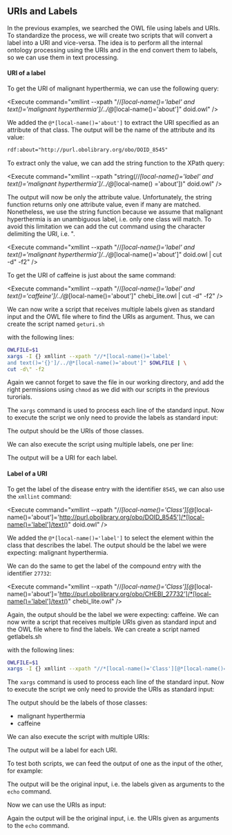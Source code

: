 <script>
import Execute from "$components/Execute.svelte";
</script>

##  URIs and Labels

In the previous examples, we searched the OWL file using labels and URIs. To standardize the process, we will create two scripts that will convert a label into a URI and vice-versa. The idea is to perform all the internal ontology processing using the URIs and in the end convert them to labels, so we can use them in text processing.

#### URI of a label

To get the URI of malignant hyperthermia, we can use the following query:

<Execute command="xmllint --xpath "//*[local-name()='label' and text()='malignant hyperthermia']/../@*[local-name()='about']" doid.owl" />

We added the `@*[local-name()='about']` to extract the URI specified as an attribute of that class.
The output will be the name of the attribute and its value:
```xml
rdf:about="http://purl.obolibrary.org/obo/DOID_8545"
```

To extract only the value, we can add the string function to the XPath query:

<Execute command="xmllint --xpath "string(//*[local-name()='label' and text()='malignant hyperthermia']/../@*[local-name() ='about'])" doid.owl" />

The output will now be only the attribute value.
Unfortunately, the string function returns only one attribute value, even if many are matched. Nonetheless, we use the string function because we assume that malignant hyperthermia is an unambiguous label, i.e. only one
class will match. To avoid this limitation we can add the cut command using the character delimiting the URI, i.e. ".

<Execute command="xmllint --xpath "//*[local-name()='label' and text()='malignant hyperthermia']/../@*[local-name()='about']" doid.owl | cut -d\" -f2" />

To get the URI of caffeine is just about the same command:

<Execute command="xmllint --xpath "//*[local-name()='label' and text()='caffeine']/../@*[local-name()='about']" chebi_lite.owl | cut -d\" -f2" />

We can now write a script that receives multiple labels given as standard input and the OWL file where to find the URIs as argument. Thus, we can create the script named `geturi.sh` 

<Execute command="nano geturi.sh" />

with the following lines:
```bash
OWLFILE=$1
xargs -I {} xmllint --xpath "//*[local-name()='label'
and text()='{}']/../@*[local-name()='about']" $OWLFILE | \
cut -d\" -f2
```

Again we cannot forget to save the file in our working directory, and add the right permissions using `chmod` as we did with our scripts in the previous turorials. 

<Execute command="chmod u+x geturi.sh" />

The `xargs` command is used to process each line of the standard input.
Now to execute the script we only need to provide the labels as standard input:

<Execute command="echo 'malignant hyperthermia' | ./geturi.sh doid.owl" />

<Execute command="echo 'caffeine' | ./geturi.sh chebi_lite.owl" />

The output should be the URIs of those classes.

We can also execute the script using multiple labels, one per line:

<Execute command="echo -e 'malignant hyperthermia\nmuscle tissue disease' | ./geturi.sh doid.owl" />

<Execute command="echo -e 'caffeine\npurine alkaloid\ntrimethylxanthine' | ./geturi.sh chebi_lite.owl" />

The output will be a URI for each label.

#### Label of a URI

To get the label of the disease entry with the identifier `8545`, we can also use the `xmllint` command:

<Execute command="xmllint --xpath "//*[local-name()='Class'][@*[local-name()='about']='http://purl.obolibrary.org/obo/DOID_8545']/*[local-name()='label']/text()" doid.owl" />

We added the `@*[local-name()='label']` to select the element within the class that describes the label.
The output should be the label we were expecting: malignant hyperthermia.

We can do the same to get the label of the compound entry with the identifier `27732`:

<Execute command="xmllint --xpath "//*[local-name()='Class'][@*[local-name()='about']='http://purl.obolibrary.org/obo/CHEBI_27732']/*[local-name()='label']/text()" chebi_lite.owl" />

Again, the output should be the label we were expecting:
caffeine. We can now write a script that receives multiple URIs given as standard input and the OWL file where to find the labels. We can create a script named getlabels.sh 

<Execute command="nano getlabels.sh" />

with the following lines:

```bash
OWLFILE=$1
xargs -I {} xmllint --xpath "//*[local-name()='Class'][@*[local-name()='about']='{}']/*[local-name()='label']/text()" $OWLFILE
```

The `xargs` command is used to process each line of the standard input.  Now to execute the script we only need to provide the URIs as standard input:

<Execute command="chmod u+x getlabels.sh" />

<Execute command="echo 'http://purl.obolibrary.org/obo/DOID_8545' | ./getlabels.sh doid.owl" />

<Execute command="echo 'http://purl.obolibrary.org/obo/CHEBI_27732' | ./getlabels.sh chebi_lite.owl" />

The output should be the labels of those classes:
- malignant hyperthermia
- caffeine

We can also execute the script with multiple URIs:

<Execute command="echo -e 'http://purl.obolibrary.org/obo/DOID_8545\nhttp://purl.obolibrary.org/obo/DOID_66' | ./getlabels.sh doid.owl" />

<Execute command="echo -e 'http://purl.obolibrary.org/obo/CHEBI_27732\nhttp://purl.obolibrary.org/obo/CHEBI_26385\nhttp://purl.obolibrary.org/obo/CHEBI_27134' | ./getlabels.sh chebi_lite.owl" />


The output will be a label for each URI.

To test both scripts, we can feed the output of one as the input of the other, for example:

<Execute command="echo -e 'malignant hyperthermia\nmuscle tissue disease' | ./geturi.sh doid.owl | ./getlabels.sh doid.owl" />

<Execute command="echo -e 'caffeine\npurine alkaloid\ntrimethylxanthine' | ./geturi.sh chebi_lite.owl | ./getlabels.sh chebi_lite.owl" />

The output will be the original input, i.e. the labels given as arguments to the `echo` command.

Now we can use the URIs as input:

<Execute command="echo -e 'http://purl.obolibrary.org/obo/DOID_8545\nhttp://purl.obolibrary.org/obo/DOID_66' | ./getlabels.sh doid.owl | ./geturi.sh doid.owl" />

<Execute command="echo -e 'http://purl.obolibrary.org/obo/CHEBI_27732\nhttp://purl.obolibrary.org/obo/CHEBI_26385\nhttp://purl.obolibrary.org/obo/CHEBI_27134' | ./getlabels.sh chebi_lite.owl | ./geturi.sh chebi_lite.owl" />

Again the output will be the original input, i.e. the URIs given as arguments to the `echo` command.